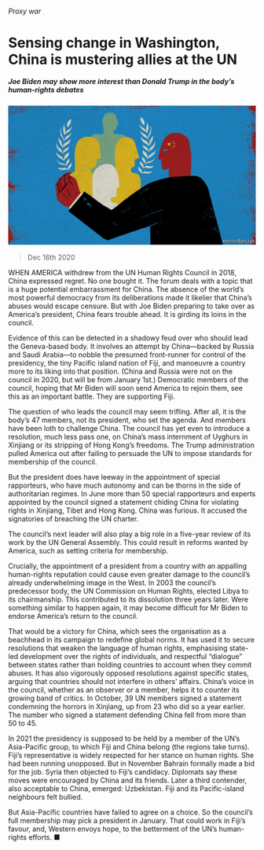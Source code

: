 ###### Proxy war

# Sensing change in Washington, China is mustering allies at the UN 

##### Joe Biden may show more interest than Donald Trump in the body’s human-rights debates 

![image](images/20201219_CND001_0.jpg) 

> Dec 16th 2020 


WHEN AMERICA withdrew from the UN Human Rights Council in 2018, China expressed regret. No one bought it. The forum deals with a topic that is a huge potential embarrassment for China. The absence of the world’s most powerful democracy from its deliberations made it likelier that China’s abuses would escape censure. But with Joe Biden preparing to take over as America’s president, China fears trouble ahead. It is girding its loins in the council.


Evidence of this can be detected in a shadowy feud over who should lead the Geneva-based body. It involves an attempt by China—backed by Russia and Saudi Arabia—to nobble the presumed front-runner for control of the presidency, the tiny Pacific island nation of Fiji, and manoeuvre a country more to its liking into that position. (China and Russia were not on the council in 2020, but will be from January 1st.) Democratic members of the council, hoping that Mr Biden will soon send America to rejoin them, see this as an important battle. They are supporting Fiji.



The question of who leads the council may seem trifling. After all, it is the body’s 47 members, not its president, who set the agenda. And members have been loth to challenge China. The council has yet even to introduce a resolution, much less pass one, on China’s mass internment of Uyghurs in Xinjiang or its stripping of Hong Kong’s freedoms. The Trump administration pulled America out after failing to persuade the UN to impose standards for membership of the council.


But the president does have leeway in the appointment of special rapporteurs, who have much autonomy and can be thorns in the side of authoritarian regimes. In June more than 50 special rapporteurs and experts appointed by the council signed a statement chiding China for violating rights in Xinjiang, Tibet and Hong Kong. China was furious. It accused the signatories of breaching the UN charter.


The council’s next leader will also play a big role in a five-year review of its work by the UN General Assembly. This could result in reforms wanted by America, such as setting criteria for membership.


Crucially, the appointment of a president from a country with an appalling human-rights reputation could cause even greater damage to the council’s already underwhelming image in the West. In 2003 the council’s predecessor body, the UN Commission on Human Rights, elected Libya to its chairmanship. This contributed to its dissolution three years later. Were something similar to happen again, it may become difficult for Mr Biden to endorse America’s return to the council.


That would be a victory for China, which sees the organisation as a beachhead in its campaign to redefine global norms. It has used it to secure resolutions that weaken the language of human rights, emphasising state-led development over the rights of individuals, and respectful “dialogue” between states rather than holding countries to account when they commit abuses. It has also vigorously opposed resolutions against specific states, arguing that countries should not interfere in others’ affairs. China’s voice in the council, whether as an observer or a member, helps it to counter its growing band of critics. In October, 39 UN members signed a statement condemning the horrors in Xinjiang, up from 23 who did so a year earlier. The number who signed a statement defending China fell from more than 50 to 45.


In 2021 the presidency is supposed to be held by a member of the UN’s Asia-Pacific group, to which Fiji and China belong (the regions take turns). Fiji’s representative is widely respected for her stance on human rights. She had been running unopposed. But in November Bahrain formally made a bid for the job. Syria then objected to Fiji’s candidacy. Diplomats say these moves were encouraged by China and its friends. Later a third contender, also acceptable to China, emerged: Uzbekistan. Fiji and its Pacific-island neighbours felt bullied.


But Asia-Pacific countries have failed to agree on a choice. So the council’s full membership may pick a president in January. That could work in Fiji’s favour, and, Western envoys hope, to the betterment of the UN’s human-rights efforts. ■

